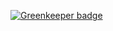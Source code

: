 

[![Greenkeeper badge](https://badges.greenkeeper.io/mikeal/level-mapreduce.svg)](https://greenkeeper.io/)